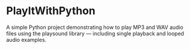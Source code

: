 # PlayItWithPython
A simple Python project demonstrating how to play MP3 and WAV audio files using the playsound library — including single playback and looped audio examples.

